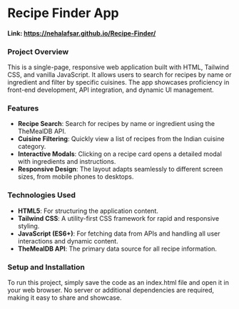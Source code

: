 # **Recipe Finder App**
#### Link: https://nehalafsar.github.io/Recipe-Finder/

### **Project Overview**

This is a single-page, responsive web application built with HTML, Tailwind CSS, and vanilla JavaScript. It allows users to search for recipes by name or ingredient and filter by specific cuisines. The app showcases proficiency in front-end development, API integration, and dynamic UI management.

### **Features**

* **Recipe Search**: Search for recipes by name or ingredient using the TheMealDB API.  
* **Cuisine Filtering**: Quickly view a list of recipes from the Indian cuisine category.  
* **Interactive Modals**: Clicking on a recipe card opens a detailed modal with ingredients and instructions.  
* **Responsive Design**: The layout adapts seamlessly to different screen sizes, from mobile phones to desktops.

### **Technologies Used**

* **HTML5**: For structuring the application content.  
* **Tailwind CSS**: A utility-first CSS framework for rapid and responsive styling.  
* **JavaScript (ES6+)**: For fetching data from APIs and handling all user interactions and dynamic content.  
* **TheMealDB API**: The primary data source for all recipe information.

### **Setup and Installation**


To run this project, simply save the code as an index.html file and open it in your web browser. No server or additional dependencies are required, making it easy to share and showcase.

